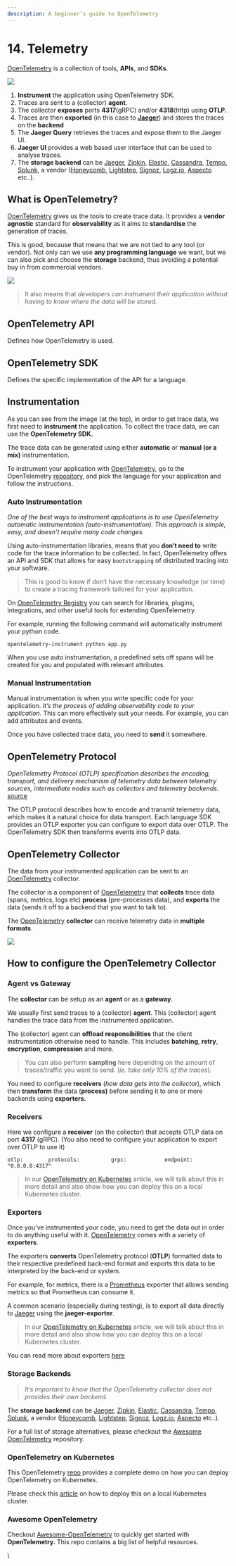 ```yaml
---
description: A beginner’s guide to OpenTelemetry
---
```


# 14. Telemetry

[OpenTelemetry](https://opentelemetry.io/) is a collection of tools, **APIs**, and **SDKs**.

![](https://miro.medium.com/max/1400/1\*opvCYIil8JKsovfpDJ1-\_Q.png)

1. **Instrument** the application using OpenTelemetry SDK.
2. Traces are sent to a (collector) **agent**.
3. The collector **exposes** ports **4317**(gRPC) and/or **4318**(http) using **OTLP.**
4. Traces are then **exported** (in this case to [**Jaeger**](https://www.jaegertracing.io/)) and stores the traces on the **backend**
5. The **Jaeger Query** retrieves the traces and expose them to the Jaeger UI.
6. **Jaeger UI** provides a web based user interface that can be used to analyse traces.
7. The **storage backend** can be [Jaeger](https://www.jaegertracing.io/), [Zipkin](https://zipkin.io/), [Elastic](https://www.elastic.co/), [Cassandra](https://cassandra.apache.org/\_/index.html), [Tempo](https://grafana.com/oss/tempo/), [Splunk](https://www.splunk.com/), a vendor ([Honeycomb](https://www.honeycomb.io/), [Lightstep](https://lightstep.com/), [Signoz](https://signoz.io/), [Logz.io](https://logz.io/), [Aspecto](https://www.aspecto.io/) etc..).

## What is OpenTelemetry? <a href="#id-506e" id="id-506e"></a>

[OpenTelemetry](https://opentelemetry.io/) gives us the tools to create trace data. It provides a **vendor agnostic** standard for **observability** as it aims to **standardise** the generation of traces.

This is good, because that means that we are not tied to any tool (or vendor). Not only can we use **any programming language** we want, but we can also pick and choose the **storage** backend, thus avoiding a potential buy in from commercial vendors.

![](https://miro.medium.com/max/1400/1\*DWwpwhcgTdwLncbxk5xEFg.png)

> It also means that _developers can instrument their application without having to know where the data will be stored._

## OpenTelemetry API <a href="#id-8d11" id="id-8d11"></a>

Defines how OpenTelemetry is used.

## OpenTelemetry SDK <a href="#id-3ce5" id="id-3ce5"></a>

Defines the specific implementation of the API for a language.

## Instrumentation <a href="#d4a6" id="d4a6"></a>

As you can see from the image (at the top), in order to get trace data, we first need to **instrument** the application. To collect the trace data, we can use the **OpenTelemetry SDK.**

The trace data can be generated using either **automatic** or **manual (**or a mix**)** instrumentation.

To instrument your application with [OpenTelemetry](https://opentelemetry.io/), go to the OpenTelemetry [repository](https://github.com/open-telemetry), and pick the language for your application and follow the instructions.

### Auto Instrumentation <a href="#id-2019" id="id-2019"></a>

_One of the best ways to instrument applications is to use OpenTelemetry automatic instrumentation (auto-instrumentation). This approach is simple, easy, and doesn’t require many code changes._

Using auto-instrumentation libraries, means that you **don’t need to** write code for the trace information to be collected. ​ ​In fact, OpenTelemetry offers an API and SDK that allows for easy `bootstrapping` of distributed tracing into your software.

> This is good to know if don’t have the necessary knowledge (or time) to create a tracing framework tailored for your application.

On [OpenTelemetry Registry](https://opentelemetry.io/registry/) you can search for libraries, plugins, integrations, and other useful tools for extending OpenTelemetry.

For example, running the following command will automatically instrument your python code.

`opentelemetry-instrument python app.py`

When you use auto instrumentation, a predefined sets off spans will be created for you and populated with relevant attributes.

### Manual Instrumentation <a href="#id-1e25" id="id-1e25"></a>

Manual instrumentation is when you write specific code for your application. _It’s the process of adding observability code to your application._ This can more effectively suit your needs. For example, you can add attributes and events.

Once you have collected trace data, you need to **send** it somewhere.

## OpenTelemetry Protocol <a href="#f670" id="f670"></a>

_OpenTelemetry Protocol (OTLP) specification describes the encoding, transport, and delivery mechanism of telemetry data between telemetry sources, intermediate nodes such as collectors and telemetry backends._ [source](https://github.com/open-telemetry/opentelemetry-specification/blob/main/specification/protocol/otlp.md)

The OTLP protocol describes how to encode and transmit telemetry data, which makes it a natural choice for data transport. Each language SDK provides an OTLP exporter you can configure to export data over OTLP. The OpenTelemetry SDK then transforms events into OTLP data.

## OpenTelemetry Collector <a href="#id-625f" id="id-625f"></a>

The data from your instrumented application can be sent to an [OpenTelemetry](https://opentelemetry.io/) collector.

The collector is a component of [OpenTelemetry](https://opentelemetry.io/) that **collects** trace data (spans, metrics, logs etc) **process** (pre-processes data), and **exports** the data (sends it off to a backend that you want to talk to).

The [OpenTelemetry](https://opentelemetry.io/) **collector** can receive telemetry data in **multiple formats**.

![](https://miro.medium.com/max/1400/1\*URG4HcnNLpxs3fhxEY4Oew.png)

## How to configure the OpenTelemetry Collector <a href="#id-1199" id="id-1199"></a>

### Agent vs Gateway <a href="#id-08cb" id="id-08cb"></a>

The **collector** can be setup as an **agent** or as a **gateway**.

We usually first send traces to a (collector) **agent**. This (collector) agent handles the trace data from the instrumented application.

The (collector) agent can **offload responsibilities** that the client instrumentation otherwise need to handle. This includes **batching**, **retry**, **encryption**, **compression** and more.

> You can also perform **sampling** here depending on the amount of traces/traffic you want to send. (_ie. take only 10% of the traces_).

You need to configure **receivers** (_how data gets into the collector_), which then **transform** the data (**process)** before sending it to one or more backends using **exporters.**

### Receivers <a href="#id-6477" id="id-6477"></a>

Here we configure a **receiver** (on the collector) that accepts OTLP data on port **4317** (gRPC). (You also need to configure your application to export over OTLP to use it)

```
otlp:        protocols:          grpc:            endpoint: "0.0.0.0:4317"
```

> In our [OpenTelemetry on Kubernetes](https://medium.com/@magstherdev/opentelemetry-on-kubernetes-c167f024b35f) article, we will talk about this in more detail and also show how you can deploy this on a local Kubernetes cluster.

### Exporters <a href="#id-5138" id="id-5138"></a>

Once you’ve instrumented your code, you need to get the data out in order to do anything useful with it. [OpenTelemetry](https://opentelemetry.io/) comes with a variety of **exporters**.

The exporters **converts** OpenTelemetry protocol (**OTLP**) formatted data to their respective predefined back-end format and exports this data to be interpreted by the back-end or system.

For example, for metrics, there is a [Prometheus](https://opentelemetry.io/docs/instrumentation/js/exporters/#prometheus) exporter that allows sending metrics so that Prometheus can consume it.

A common scenario (especially during testing), is to export all data directly to [Jaeger](https://www.jaegertracing.io/) using the **jaeger-exporter**.

> In our [OpenTelemetry on Kubernetes](https://medium.com/@magstherdev/opentelemetry-on-kubernetes-c167f024b35f) article, we will talk about this in more detail and also show how you can deploy this on a local Kubernetes cluster.

You can read more about exporters [here](https://opentelemetry.io/docs/instrumentation/js/exporters/)

### Storage Backends <a href="#id-25b5" id="id-25b5"></a>

> _It’s important to know that the OpenTelemetry collector does not provides their own backend._

The **storage backend** can be [Jaeger](https://www.jaegertracing.io/), [Zipkin](https://zipkin.io/), [Elastic](https://www.elastic.co/), [Cassandra](https://cassandra.apache.org/\_/index.html), [Tempo](https://grafana.com/oss/tempo/), [Splunk](https://www.splunk.com/), a vendor ([Honeycomb](https://www.honeycomb.io/), [Lightstep](https://lightstep.com/), [Signoz](https://signoz.io/), [Logz.io](https://logz.io/), [Aspecto](https://www.aspecto.io/) etc..).

For a full list of storage alternatives, please checkout the [Awesome OpenTelemetry](https://github.com/magsther/awesome-opentelemetry#storage) repository.

### OpenTelemetry on Kubernetes <a href="#f4a9" id="f4a9"></a>

This OpenTelemetry [repo](https://github.com/open-telemetry/opentelemetry-go/tree/main/example/otel-collector) provides a complete demo on how you can deploy OpenTelemetry on Kubernetes.

Please check this [article](https://medium.com/@magstherdev/opentelemetry-on-kubernetes-c167f024b35f) on how to deploy this on a local Kubernetes cluster.

### Awesome OpenTelemetry <a href="#id-247b" id="id-247b"></a>

Checkout [Awesome-OpenTelemetry](https://github.com/magsther/awesome-opentelemetry) to quickly get started with **OpenTelemetry.** This repo contains a big list of helpful resources.

\

